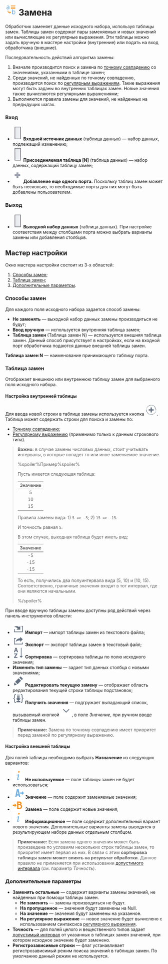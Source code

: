# ![Замена](../../../images/icons/components/replace-columns_default.svg) Замена

Обработчик заменяет данные исходного набора, используя таблицы замен. Таблицы замен содержат пары заменяемых и новых значений или вычисляющие их регулярные выражения. Эти таблицы можно задать вручную в мастере настройки (внутренние) или подать на вход обработчика (внешние).

Последовательность действий алгоритма замены:

 1. Вначале производится поиск и замена по [точному совпадению](./exact-match.md) со значениями, указанными в таблице замен;
 2. Среди значений, не найденных по точному совпадению, производится поиск по [регулярным выражениям](./regexp-match.md). Такие выражения могут быть заданы во внутренних таблицах замен. Новые значения также вычисляются регулярными выражениями;
 3. Выполняются правила замены для значений, не найденных на предыдущих шагах.

### Вход

* ![Входной источник данных](../../../images/icons/app/node/ports/inputs/table_inactive.svg) **Входной источник данных** (таблица данных) — набор данных, подлежащий изменению;
* ![Набор данных](../../../images/icons/app/node/ports/inputs/table_inactive.svg) **Присоединяемая таблица [N]** (таблица данных) — набор данных, содержащий таблицу замен;
* ![Добавление порта](../../../images/icons/app/node/ports/add/add_inactive_default.svg) **Добавление еще одного порта.** Поскольку таблиц замен может быть несколько, то необходимые порты для них могут быть добавлены пользователем.

### Выход

* ![Выходной набор данных](../../../images/icons/app/node/ports/inputs/table_inactive.svg) **Выходной набор данных** (таблица данных). При настройке соответствия между столбцами порта можно выбрать варианты замены или добавления столбцов.

## Мастер настройки

Окно мастера настройки состоит из 3-х областей:

 1. [Способы замен](#sposoby-zamen);
 2. [Таблица замен](#tablitsa-zamen);
 3. [Дополнительные параметры](#dopolnitelnye-parametry).

### Способы замен

Для каждого поля исходного набора задается способ замены:

* **Не заменять** — выходной набор данных замены производиться не будут;
* **Ввод вручную** — используется внутренняя таблица замен;
* **Таблица замен** (Таблица замен N) — используется внешняя таблица замен. Данный способ присутствует в настройках, если на входной порт обработчика подаются данные внешней таблицы замен.

**Таблица замен N** — наименование принимающего таблицу порта.

### Таблица замен

Отображает внешнюю или внутреннюю таблицу замен для выбранного поля исходного набора.

#### Настройка внутренней таблицы

Для ввода новой строки в таблице замены используется кнопка ![Добавление строки](../../../images/icons/toolbar-controls/plus_default.svg). Таблица может содержать строки для поиска и замены по:

* [Точному совпадению](./exact-match.md);
* [Регулярному выражению](./regexp-match.md) (применимо только к данным строкового типа).

>**Важно:** в случае замены числовых данных, стоит учитывать интервалы, в которые попадет то или иное заменяемое значение.
>
> %spoiler%Пример%spoiler%
>
>Пусть имеется следующая таблица:
>
>| Значение |
>|:--------:|
>| 5 |
>| 10 |
>| 15 |
>
>Правила замены вида: 1) `5 => -5`; 2) `15 => -15`.
>
>И точность равная `5`.
>
>В этом случае, выходная таблица будет иметь вид:
>
>| Значение |
>|:--------:|
>| -5 |
>| -15 |
>| -15 |
>
>То есть, получились два полуинтервала вида [5, 10) и [10, 15).
>Соответственно, граничные значения входят в тот интервал, где они являются начальными.
>
> %/spoiler%
>

При вводе вручную таблицы замены доступны ряд действий через панель инструментов области:

* ![Импорт](../../../images/icons/toolbar-controls/import_default.svg) **Импорт** — импорт таблицы замен из текстового файла;
* ![Экспорт](../../../images/icons/toolbar-controls/export_default.svg) **Экспорт** — экспорт таблицы замен в текстовый файл;
* ![Сортировка](../../../images/icons/toolbar-controls/sort-asc_default.svg) **Сортировка** — сортировка таблицы по полю исходного значения;
* **Изменить тип замены** — задает тип данных столбца с новыми значениями;
* ![Редактировать текущую замену](../../../images/icons/toolbar-controls/edit_default.svg) **Редактировать текущую замену** — отображает область редактирования текущей строки таблицы подстановок;
* ![Получить значения](../../../images/icons/toolbar-controls/load-values_default.svg) **Получить значения** — подгружает выпадающий список, вызываемый кнопкой ![ ](../../../images/icons/toolbar-controls/down_default.svg), в поле *Значение*, при ручном вводе таблицы замен.

> **Примечание:** Замена по точному совпадению имеет приоритет перед заменой по регулярному выражению.

#### Настройка внешней таблицы

Для полей таблицы необходимо выбрать **Назначение** из следующих вариантов:

* ![Не используется](../../../images/icons/usage-types/unspecified_default.svg) **Не используемое** — поле таблицы замен не будет использоваться;
* ![Значение](../../../images/icons/usage-types/source_default.svg) **Значение** — поле содержит заменяемые значения;
* ![Замена](../../../images/icons/usage-types/replace-by_default.svg) **Замена** — поле содержит новые значения;
* ![Информационное](../../../images/icons/usage-types/unspecified_default.svg) **Информационное** — поле содержит дополнительный вариант нового значения. Дополнительные варианты замены выводятся в результирующем наборе данных отдельным столбцом.

>**Примечание:** Если замена одного значения может быть произведена по условиям нескольких строк таблицы замен, то приоритет имеет первая из них. В связи с этим **сортировка таблицы замен может влиять на результат обработки**. Данное правило не применяется при использовании [допустимого интервала](./exact-match.md#primenenie-dopustimogo-intervala) (см. параметр *Точность*).

### Дополнительные параметры

* **Заменять остальные** — содержит варианты замены значений, не найденных при помощи таблицы замен.
  * **Не заменять** — замены производиться не будут.
  * **На пропущенное** — значения будут заменены на Null.
  * **На значение** — значения будут заменены на указанное.
  * **На регулярное выражение** — новое значение будет вычислено с использованием синтаксиса [регулярного выражения](./regexp-match.md).
* **Точность** — для полей целого и вещественного типов задает [допустимый интервал](./exact-match.md#primenenie-dopustimogo-intervala) от указанных в таблицах замен значений, при котором исходное значение будет заменено.
* **Регистрозависимые строки** — флаг устанавливает регистрозависимый режим поиска значений в таблицах замен. По умолчанию данный режим не используется.

